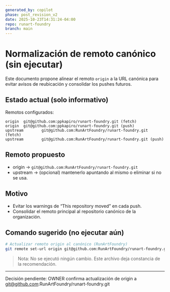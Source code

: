 ```yaml
---
generated_by: copilot
phase: post_revision_v2
date: 2025-10-23T14:31:24-04:00
repo: runart-foundry
branch: main
---
```


# Normalización de remoto canónico (sin ejecutar)

Este documento propone alinear el remoto `origin` a la URL canónica para evitar avisos de reubicación y consolidar los pushes futuros.

## Estado actual (solo informativo)
Remotos configurados:

```
origin  git@github.com:ppkapiro/runart-foundry.git (fetch)
origin  git@github.com:ppkapiro/runart-foundry.git (push)
upstream        git@github.com:RunArtFoundry/runart-foundry.git (fetch)
upstream        git@github.com:RunArtFoundry/runart-foundry.git (push)
```

## Remoto propuesto
- origin → `git@github.com:RunArtFoundry/runart-foundry.git`
- upstream → (opcional) mantenerlo apuntando al mismo o eliminar si no se usa.

## Motivo
- Evitar los warnings de “This repository moved” en cada push.
- Consolidar el remoto principal al repositorio canónico de la organización.

## Comando sugerido (no ejecutar aún)

```bash
# Actualizar remoto origin al canónico (RunArtFoundry)
git remote set-url origin git@github.com:RunArtFoundry/runart-foundry.git
```

> Nota: No se ejecutó ningún cambio. Este archivo deja constancia de la recomendación.

---

Decisión pendiente: OWNER confirma actualización de origin a git@github.com:RunArtFoundry/runart-foundry.git
